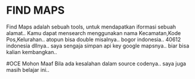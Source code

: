 # FIND MAPS

Find Maps adalah sebuah tools, untuk mendapatkan iformasi sebuah alamat..
Kamu dapat mensearch menggunakan nama Kecamatan,Kode Pos,Kelurahan..
atopun bisa double misalnya..
bogor indonesia..
40612 indonesia
dllnya..
saya sengaja simpan api key google mapsnya..
biar bisa kalian kembangkan..

#OCE
Mohon Maaf Bila ada kesalahan dalam source codenya..
saya juga masih belajar ini..

